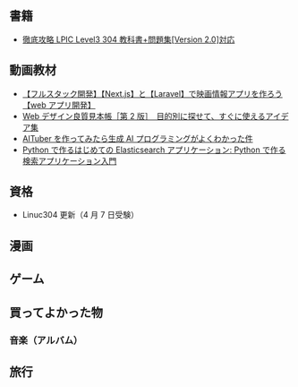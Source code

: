 ## 書籍

- [徹底攻略 LPIC Level3 304 教科書+問題集[Version 2.0]対応](https://amzn.to/3JfqlGs)

## 動画教材

- [【フルスタック開発】【Next.js】と【Laravel】で映画情報アプリを作ろう【web アプリ開発】](https://www.udemy.com/course/nextjslaravelweb/?couponCode=ST8MT40924)
- [Web デザイン良質見本帳［第 2 版］　目的別に探せて、すぐに使えるアイデア集](https://www.amazon.co.jp/dp/B09KN975VS/ref=docs-os-doi_0)
- [AITuber を作ってみたら生成 AI プログラミングがよくわかった件](https://www.amazon.co.jp/dp/B0CLKZ7NC3/ref=docs-os-doi_0)
- [Python で作るはじめての Elasticsearch アプリケーション: Python で作る検索アプリケーション入門](https://www.amazon.co.jp/gp/product/B082ZTXBNZ/ref=ppx_yo_dt_b_d_asin_title_351_o03?ie=UTF8&psc=1)

## 資格

- Linuc304 更新（4 月 7 日受験）

## 漫画

## ゲーム

## 買ってよかった物

### 音楽（アルバム）

## 旅行
